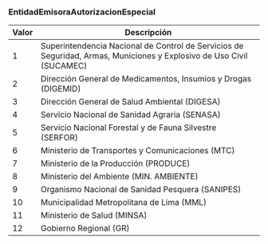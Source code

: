 ### EntidadEmisoraAutorizacionEspecial

| **Valor** | **Descripción**                                                                                                      |
| --------- | -------------------------------------------------------------------------------------------------------------------- |
| 1         | Superintendencia Nacional de Control de Servicios de Seguridad, Armas, Municiones y Explosivo de Uso Civil (SUCAMEC) |
| 2         | Dirección General de Medicamentos, Insumios y Drogas (DIGEMID)                       |
| 3         | Dirección General de Salud Ambiental (DIGESA)                         |
| 4         | Servicio Nacional de Sanidad Agraria (SENASA)               |
| 5         | Servicio Nacional Forestal y de Fauna Silvestre (SERFOR)                |
| 6         | Ministerio de Transportes y Comunicaciones (MTC)    |
| 7         | Ministerio de la Producción (PRODUCE) |
| 8         | Ministerio del Ambiente (MIN. AMBIENTE) |
| 9         | Organismo Nacional de Sanidad Pesquera (SANIPES) |
| 10        | Municipalidad Metropolitana de Lima (MML) |
| 11        | Ministerio de Salud (MINSA) |
| 12        | Gobierno Regional (GR) |
